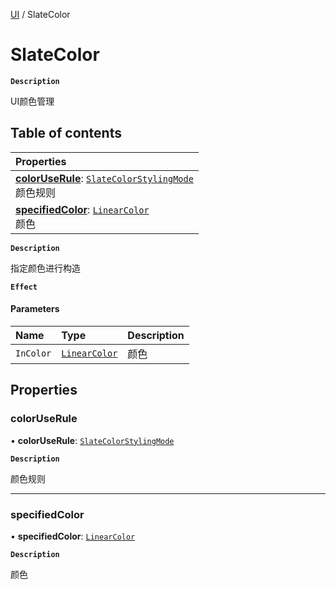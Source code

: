 [UI](../modules/UI.UI.md) / SlateColor

# SlateColor <Badge type="tip" text="Class" /> 

**`Description`**

UI颜色管理

## Table of contents

| Properties |
| :-----|
| **[colorUseRule](UI.SlateColor.md#coloruserule)**: [`SlateColorStylingMode`](../enums/UI.SlateColorStylingMode.md) <br> 颜色规则|
| **[specifiedColor](UI.SlateColor.md#specifiedcolor)**: [`LinearColor`](Type.LinearColor.md) <br> 颜色|

**`Description`**

指定颜色进行构造

**`Effect`**


#### Parameters

| Name | Type | Description |
| :------ | :------ | :------ |
| `InColor` | [`LinearColor`](Type.LinearColor.md) | 颜色 |

## Properties

### colorUseRule  

• **colorUseRule**: [`SlateColorStylingMode`](../enums/UI.SlateColorStylingMode.md)

**`Description`**

颜色规则

___

### specifiedColor  

• **specifiedColor**: [`LinearColor`](Type.LinearColor.md)

**`Description`**

颜色
